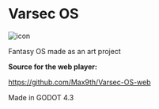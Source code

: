 # Varsec OS

![icon](https://github.com/user-attachments/assets/65a14560-15db-4d34-b16b-93886c1dc837)


 Fantasy OS made as an art project


**Source for the web player:**

https://github.com/Max9th/Varsec-OS-web

Made in GODOT 4.3


